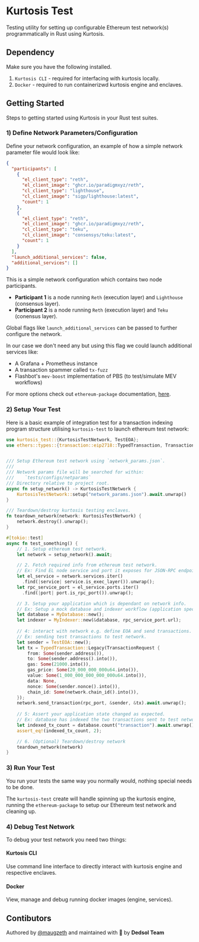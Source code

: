# Kurtosis Test

Testing utility for setting up configurable Ethereum test network(s) programmatically in Rust using Kurtosis.

## Dependency

Make sure you have the following installed.

1. `Kurtosis CLI` - required for interfacing with kurtosis locally.
2. `Docker` - required to run containerizwd kurtosis engine and enclaves.

## Getting Started

Steps to getting started using Kurtosis in your Rust test suites.

### 1) Define Network Parameters/Configuration

Define your network configuration, an example of how a simple network parameter file would look like:

```json
{
  "participants": [
    {
      "el_client_type": "reth",
      "el_client_image": "ghcr.io/paradigmxyz/reth",
      "cl_client_type": "lighthouse",
      "cl_client_image": "sigp/lighthouse:latest",
      "count": 1
    },
    {
      "el_client_type": "reth",
      "el_client_image": "ghcr.io/paradigmxyz/reth",
      "cl_client_type": "teku",
      "cl_client_image": "consensys/teku:latest",
      "count": 1
    }
  ],
  "launch_additional_services": false,
  "additional_services": []
}
```

This is a simple network configuration which contains two node participants.

- **Participant 1** is a node running `Reth` (execution layer) and `Lighthouse` (consensus layer).
- **Participant 2** is a node running `Reth` (execution layer) and `Teku` (conensus layer).

Global flags like `launch_additional_services` can be passed to further configure the network.

In our case we don't need any but using this flag we could launch additional services like:

- A Grafana + Prometheus instance
- A transaction spammer called `tx-fuzz`
- Flashbot's `mev-boost` implementation of PBS (to test/simulate MEV workflows)

For more options check out `ethereum-package` documentation, [here](https://github.com/kurtosis-tech/ethereum-package/#configuration).

### 2) Setup Your Test

Here is a basic example of integration test for a transaction indexing program structure utilising `kurtosis-test` to launch ethereum test network:

```rust
use kurtosis_test::{KurtosisTestNetwork, TestEOA};
use ethers::types::{transaction::eip2718::TypedTransaction, TransactionRequest};


/// Setup Ethereum test network using `network_params.json`.
///
/// Network params file will be searched for within:
///    `tests/configs/netparams`
/// Directory relative to project root.
async fn setup_network() -> KurtosisTestNetwork {
    KurtosisTestNetwork::setup("network_params.json").await.unwrap()
}

/// Teardown/destroy kurtosis testing enclaves.
fn teardown_network(network: KurtosisTestNetwork) {
    network.destroy().unwrap();
}

#[tokio::test]
async fn test_something() {
    // 1. Setup ethereum test network.
    let network = setup_network().await;

    // 2. Fetch required info from ethereum test network.
    // Ex: Find EL node service and port it exposes for JSON-RPC endpoint.
    let el_service = network.services.iter()
      .find(|service| service.is_exec_layer()).unwrap();
    let rpc_service_port = el_service.ports.iter()
      .find(|port| port.is_rpc_port()).unwrap();

    // 3. Setup your application which is dependant on network info.
    // Ex: Setup a mock database and indexer workflow (application specific).
    let database = MyDatabase::new();
    let indexer = MyIndexer::new(&database, rpc_service_port.url);
    
    // 4: interact with network e.g. define EOA and send transactions.
    // Ex: sending test transactions to test network.
    let sender = TestEOA::new();
    let tx = TypedTransaction::Legacy(TransactionRequest {
        from: Some(sender.address()),
        to: Some(sender.address().into()),
        gas: Some(21000.into()),
        gas_price: Some(20_000_000_000u64.into()),
        value: Some(1_000_000_000_000_000u64.into()),
        data: None,
        nonce: Some(sender.nonce().into()),
        chain_id: Some(network.chain_id().into()),
    });
    network.send_transaction(rpc_port, &sender, &tx).await.unwrap();
    
    // 5: Assert your application state changed as expected.
    // Ex: database has indexed the two transactions sent to test network.
    let indexed_tx_count = database.count("transaction").await.unwrap();
    assert_eq!(indexed_tx_count, 2);

    // 6. (Optional) Teardown/destroy network
    teardown_network(network)
}
```

### 3) Run Your Test

You run your tests the same way you normally would, nothing special needs to be done.

The `kurtosis-test` create will handle spinning up the kurtosis engine, running the `ethereum-package` to setup our Ethereum test network and cleaning up.

### 4) Debug Test Network

To debug your test network you need two things:

#### Kurtosis CLI
  
Use command line interface to directly interact with kurtosis engine and respective enclaves.

#### Docker

View, manage and debug running docker images (engine, services).

## Contibutors

Authored by [@maugzeth](https://github.com/maugzeth) and maintained with 💚 by **Dedsol Team**
